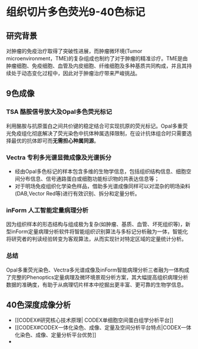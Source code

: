 # 组织切片多色荧光9-40色标记

## 研究背景

对肿瘤的免疫治疗取得了突破性进展，而肿瘤微环境(Tumor microenvironment，TME)的复杂组成也制约了对于肿瘤的精准诊疗。TME是由肿瘤细胞、免疫细胞、血管及内皮细胞、纤维细胞及多种基质共同构成，并且其持续处于动态变化过程中，因此对于肿瘤治疗带来严峻挑战。

## 9色成像

### TSA 酪胺信号放大及Opal多色荧光标记

利用酪胺与抗原蛋白之间共价键的稳定结合可实现抗原的荧光标记。Opal多重荧光免疫组化彻底解决了荧光染色中抗体种属选择限制，在设计抗体组合时只需要选择最优的抗体即可而**无需担心种属同源**。

### Vectra 专利多光谱显微成像及光谱拆分

+ 经由Opal多色标记的样本包含多维的生物学信息，包括组织结构信息、细胞空间分布信息、信号通路蛋白或细胞功能标识物的共表达信息等；
+ 对于明场免疫组织化学染色样品，借助多光谱成像同样可以对混杂的明场染料(DAB,Vector Red等)进行有效识别、拆分和定量分析。

### inForm 人工智能定量病理分析

因为组织样本的形态结构与组成极为复杂(如肿瘤、基质、血管、坏死组织等)，新型inForm定量病理分析软件将智能组织识别算法与多标记分析融为一体，智能化将研究者的判读经验转变为客观算法，从而实现针对特定区域的定量统计分析。

### 总结

Opal多重荧光染色、Vectra多光谱成像及inForm智能病理分析三者融为一体构成了完整的Phenoptics定量病理及微环境景观分析方案，其大幅提高组织病理分析数据的准确度，有助于从病理切片样本中挖掘出更丰富、更可靠的生物学信息。

## 40色深度成像分析

+ [[CODEX#研究核心技术原理| CODEX单细胞空间蛋白组学分析平台]]
+ [[CODEX#CODEX一体化染色、成像、定量及空间分析平台特点|CODEX一体化染色、成像、定量分析平台优势]]
+ 